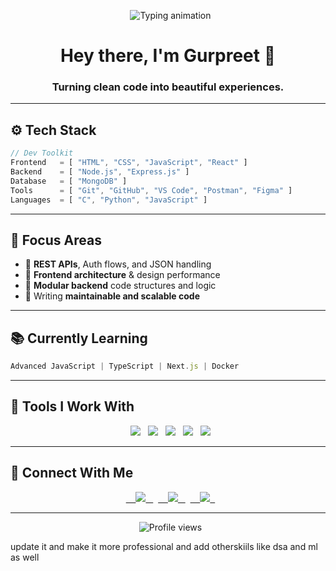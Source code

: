 <p align="center">
  <img src="https://readme-typing-svg.demolab.com?font=Fira+Code&pause=1000&color=00F7FF&center=true&vCenter=true&width=600&lines=Full+Stack+Developer+%7C+MERN+Stack+Specialist;Clean+Code+Advocate+%7C+Crafting+Elegant+UI%2FUX;Always+Learning+%7C+Always+Building" alt="Typing animation" />
</p>

<h1 align="center">Hey there, I'm Gurpreet 👋</h1>
<h3 align="center">Turning clean code into beautiful experiences.</h3>

---

## ⚙️ Tech Stack

```js
// Dev Toolkit
Frontend   = [ "HTML", "CSS", "JavaScript", "React" ]
Backend    = [ "Node.js", "Express.js" ]
Database   = [ "MongoDB" ]
Tools      = [ "Git", "GitHub", "VS Code", "Postman", "Figma" ]
Languages  = [ "C", "Python", "JavaScript" ]
```

---

## 🧠 Focus Areas

- 🔄 **REST APIs**, Auth flows, and JSON handling  
- 🎨 **Frontend architecture** & design performance  
- 🧩 **Modular backend** code structures and logic  
- 🧼 Writing **maintainable and scalable code**  

---

## 📚 Currently Learning

```ts
Advanced JavaScript | TypeScript | Next.js | Docker
```

---

## 🧰 Tools I Work With

<p align="center">
  <img src="https://img.shields.io/badge/VSCode-007ACC?style=for-the-badge&logo=visualstudiocode&logoColor=white"/>
  <img src="https://img.shields.io/badge/Postman-FF6C37?style=for-the-badge&logo=postman&logoColor=white"/>
  <img src="https://img.shields.io/badge/Figma-F24E1E?style=for-the-badge&logo=figma&logoColor=white"/>
  <img src="https://img.shields.io/badge/Git-F05032?style=for-the-badge&logo=git&logoColor=white"/>
  <img src="https://img.shields.io/badge/GitHub-181717?style=for-the-badge&logo=github&logoColor=white"/>
</p>

---

## 🤝 Connect With Me

<p align="center">
  <a href="https://linkedin.com/in/gurpreet-arora-938328343" target="_blank">
    <img src="https://img.shields.io/badge/LinkedIn-%230A66C2?style=for-the-badge&logo=linkedin&logoColor=white" />
  </a>
  <a href="mailto:24cs3022@rgipt.ac.in" target="_blank">
    <img src="https://img.shields.io/badge/Gmail-D14836?style=for-the-badge&logo=gmail&logoColor=white" />
  </a>
  <a href="https://github.com/Grt-404" target="_blank">
    <img src="https://img.shields.io/badge/GitHub-181717?style=for-the-badge&logo=github&logoColor=white" />
  </a>
</p>

---

<p align="center">
  <img src="https://komarev.com/ghpvc/?username=Grt-404&style=flat-square&color=blue" alt="Profile views"/>
</p>
update it and make it more professional and add otherskiils like dsa and ml as well
